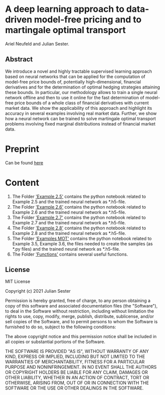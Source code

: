 # A deep learning approach to data-driven model-free pricing and to martingale optimal transport

Ariel Neufeld and Julian Sester.

## Abstract
We introduce a novel and highly tractable supervised learning approach based on neural networks that can be applied for the computation of model-free price bounds of, potentially high-dimensional, financial derivatives and for the determination of optimal hedging strategies attaining these bounds. In particular, our methodology allows to train a single neural network offline and then to use it online for the fast determination of model-free price bounds of a whole class of financial derivatives with current market data. We show the applicability of this approach and highlight its accuracy in several examples involving real market data. Further, we show how a neural network can be trained to solve martingale optimal transport problems involving fixed marginal distributions instead of financial market data.

# Preprint
Can be found [here](https://arxiv.org/abs/2103.11435)

# Content
1. The Folder ['Example 2.5'](https://github.com/juliansester/deep_model_free_pricing/tree/Example-2.5) contains the python notebook related to Example 2.5 and the trained neural network as *.h5-file.
2. The Folder ['Example 2.6'](https://github.com/juliansester/deep_model_free_pricing/tree/Example-2.6) contains the python notebook related to Example 2.6 and the trained neural network as *.h5-file.
3. The Folder ['Example 2.7'](https://github.com/juliansester/deep_model_free_pricing/tree/Example-2.7) contains the python notebook related to Example 2.7 and the trained neural network as *.h5-file.
3. The Folder ['Example 2.8'](https://github.com/juliansester/deep_model_free_pricing/tree/Example-2.8) contains the python notebook related to Example 2.8 and the trained neural network as *.h5-file.
4. The Folder ['Examples MOT'](https://github.com/juliansester/deep_model_free_pricing/tree/Examples-MOT) contains the python notebook related to Example 3.5, Example 3.6, the files needed to create the samples (as *.py files) and the trained neural network as *.h5-file.
5. The Folder ['Functions'](https://github.com/juliansester/deep_model_free_pricing/tree/Functions) contains several useful functions.



## License
MIT License

Copyright (c) 2021 Julian Sester

Permission is hereby granted, free of charge, to any person obtaining a copy
of this software and associated documentation files (the "Software"), to deal
in the Software without restriction, including without limitation the rights
to use, copy, modify, merge, publish, distribute, sublicense, and/or sell
copies of the Software, and to permit persons to whom the Software is
furnished to do so, subject to the following conditions:

The above copyright notice and this permission notice shall be included in all
copies or substantial portions of the Software.

THE SOFTWARE IS PROVIDED "AS IS", WITHOUT WARRANTY OF ANY KIND, EXPRESS OR
IMPLIED, INCLUDING BUT NOT LIMITED TO THE WARRANTIES OF MERCHANTABILITY,
FITNESS FOR A PARTICULAR PURPOSE AND NONINFRINGEMENT. IN NO EVENT SHALL THE
AUTHORS OR COPYRIGHT HOLDERS BE LIABLE FOR ANY CLAIM, DAMAGES OR OTHER
LIABILITY, WHETHER IN AN ACTION OF CONTRACT, TORT OR OTHERWISE, ARISING FROM,
OUT OF OR IN CONNECTION WITH THE SOFTWARE OR THE USE OR OTHER DEALINGS IN THE
SOFTWARE.

